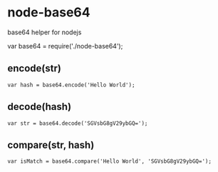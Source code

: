 node-base64
===========

base64 helper for nodejs

var base64 = require('./node-base64');

## encode(str)

    var hash = base64.encode('Hello World');

## decode(hash)

    var str = base64.decode('SGVsbG8gV29ybGQ=');

## compare(str, hash)

    var isMatch = base64.compare('Hello World', 'SGVsbG8gV29ybGQ=');
